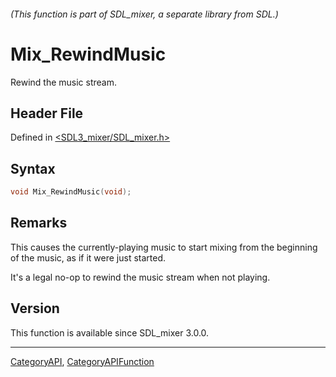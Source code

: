 ###### (This function is part of SDL_mixer, a separate library from SDL.)
# Mix_RewindMusic

Rewind the music stream.

## Header File

Defined in [<SDL3_mixer/SDL_mixer.h>](https://github.com/libsdl-org/SDL_mixer/blob/main/include/SDL3_mixer/SDL_mixer.h)

## Syntax

```c
void Mix_RewindMusic(void);
```

## Remarks

This causes the currently-playing music to start mixing from the beginning
of the music, as if it were just started.

It's a legal no-op to rewind the music stream when not playing.

## Version

This function is available since SDL_mixer 3.0.0.

----
[CategoryAPI](CategoryAPI), [CategoryAPIFunction](CategoryAPIFunction)

